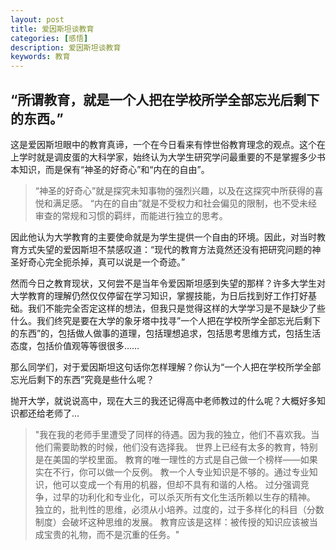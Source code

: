 ```yaml
---
layout: post
title: 爱因斯坦谈教育
categories: [感悟]
description: 爱因斯坦谈教育
keywords: 教育
---
```


## “所谓教育，就是一个人把在学校所学全部忘光后剩下的东西。”

这是爱因斯坦眼中的教育真谛，一个在今日看来有悖世俗教育理念的观点。这个在上学时就是调皮蛋的大科学家，始终认为大学生研究学问最重要的不是掌握多少书本知识，而是保有“神圣的好奇心”和“内在的自由”。
> “神圣的好奇心”就是探究未知事物的强烈兴趣，以及在这探究中所获得的喜悦和满足感。
> “内在的自由”就是不受权力和社会偏见的限制，也不受未经审查的常规和习惯的羁绊，而能进行独立的思考。

因此他认为大学教育的主要使命就是为学生提供一个自由的环境。因此，对当时教育方式失望的爱因斯坦不禁感叹道：“现代的教育方法竟然还没有把研究问题的神圣好奇心完全扼杀掉，真可以说是一个奇迹。”

然而今日之教育现状，又何尝不是当年令爱因斯坦感到失望的那样？许多大学生对大学教育的理解仍然仅仅停留在学习知识，掌握技能，为日后找到好工作打好基础。我们不能完全否定这样的想法，但我只是觉得这样的大学学习是不是缺少了些什么。我们终究是要在大学的象牙塔中找寻”一个人把在学校所学全部忘光后剩下的东西”的，包括做人做事的道理，包括理想追求，包括思考思维方式，包括生活态度，包括价值观等等很很多……

那么同学们，对于爱因斯坦这句话你怎样理解？你认为“一个人把在学校所学全部忘光后剩下的东西”究竟是些什么呢？

抛开大学，就说说高中，现在大三的我还记得高中老师教过的什么呢？大概好多知识都还给老师了...

> "我在我的老师手里遭受了同样的待遇。因为我的独立，他们不喜欢我。当他们需要助教的时候，他们没有选择我。
世界上已经有太多的教育，特别是在美国的学校里面。
教育的唯一理性的方式是自己做一个榜样——如果实在不行，你可以做一个反例。
教一个人专业知识是不够的。通过专业知识，他可以变成一个有用的机器，但却不具有和谐的人格。
过分强调竞争，过早的功利化和专业化，可以杀灭所有文化生活所赖以生存的精神。
独立的，批判性的思维，必须从小培养。过度的，过于多样化的科目（分数制度）会破坏这种思维的发展。
教育应该是这样：被传授的知识应该被当成宝贵的礼物，而不是沉重的任务。"

